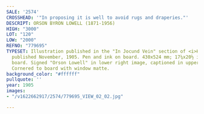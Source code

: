 ```yaml
---
SALE: '2574'
CROSSHEAD: '"In proposing it is well to avoid rugs and draperies."'
DESCRIPT: ORSON BYRON LOWELL (1871-1956)
HIGH: "3000"
LOT: "120"
LOW: "2000"
REFNO: "779695"
TYPESET: Illustration published in the "In Jocund Vein" section of <i>Harper's Bazaar</i>,
  published November, 1905. Pen and ink on board. 430x524 mm; 17¼x20½ inches, on 27¾x22-inch
  board. Signed "Orson Lowell" in lower right image, captioned in upper right corner.
  Cornered to board with window matte.
background_color: "#ffffff"
pullquote: ''
year: 1905
images:
- "/v1622662917/2574/779695_VIEW_02_02.jpg"

---
```

